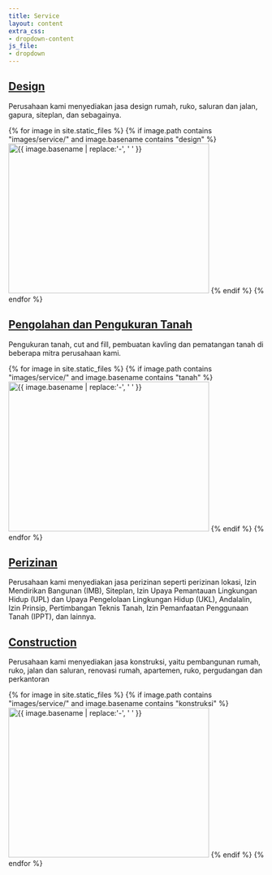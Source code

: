 ```yaml
---
title: Service
layout: content
extra_css:
- dropdown-content
js_file:
- dropdown
---
```


<div class="dropdown-wrapper" onclick="DropDownContent(this)">
    <a href="javascript:void(0);">
        <h2>Design</h2>
        <span class="content-triangle-down" id="content-triangle"></span>
    </a>
    <div class="content-dropdown">
        <p>
        Perusahaan kami menyediakan jasa design rumah, ruko, saluran dan jalan, gapura, siteplan, dan sebagainya.
        </p>
        {% for image in site.static_files %}
            {% if image.path contains "images/service/" and image.basename contains "design" %}
                <img src="{{ site.base_url }}{{ image.path }}" alt="{{ image.basename | replace:'-', ' ' }}" loading="lazy" width="395" height="295">
            {% endif %}
        {% endfor %}
    </div>
</div>

<div class="dropdown-wrapper" onclick="DropDownContent(this)">
    <a href="javascript:void(0);">
        <h2>Pengolahan dan Pengukuran Tanah</h2>
        <span class="content-triangle-down" id="content-triangle"></span>
    </a>
    <div class="content-dropdown">
        <p>
        Pengukuran tanah, cut and fill, pembuatan kavling dan pematangan tanah di beberapa mitra perusahaan kami.
        </p>
        {% for image in site.static_files %}
            {% if image.path contains "images/service/" and image.basename contains "tanah" %}
                <img src="{{ site.base_url }}{{ image.path }}" alt="{{ image.basename | replace:'-', ' ' }}" loading="lazy" width="395" height="295">
            {% endif %}
        {% endfor %}
    </div>
</div>

<div class="dropdown-wrapper" onclick="DropDownContent(this)">
    <a href="javascript:void(0);">
        <h2>Perizinan</h2>
        <span class="content-triangle-down" id="content-triangle"></span>
    </a>
    <div class="content-dropdown">
        <p>
        Perusahaan kami menyediakan jasa perizinan seperti perizinan lokasi, Izin Mendirikan Bangunan (IMB), Siteplan, Izin Upaya Pemantauan Lingkungan Hidup (UPL) dan Upaya Pengelolaan Lingkungan Hidup (UKL), Andalalin, Izin Prinsip, Pertimbangan Teknis Tanah, Izin Pemanfaatan Penggunaan Tanah (IPPT), dan lainnya.
        </p>
    </div>
</div>

<div class="dropdown-wrapper" onclick="DropDownContent(this)">
    <a href="javascript:void(0);">
        <h2>Construction</h2>
        <span class="content-triangle-down" id="content-triangle"></span>
    </a>
    <div class="content-dropdown">
        <p>
        Perusahaan kami menyediakan jasa konstruksi, yaitu pembangunan rumah, ruko, jalan dan saluran, renovasi rumah, apartemen, ruko, pergudangan dan perkantoran
        </p>
        {% for image in site.static_files %}
            {% if image.path contains "images/service/" and image.basename contains "konstruksi" %}
                <img src="{{ site.base_url }}{{ image.path }}" alt="{{ image.basename | replace:'-', ' ' }}" loading="lazy" width="395" height="295">
            {% endif %}
        {% endfor %}
    </div>
</div>